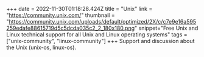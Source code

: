 +++
date = 2022-11-30T01:18:28.424Z
title = "Unix"
link = "https://community.unix.com/"
thumbnail = "https://community.unix.com/uploads/default/optimized/2X/c/c7e9e16a595259edafe88615719d5c5dcda035c2_2_180x180.png"
snippet="Free Unix and Linux technical support for all Unix and Linux operating systems"
tags = ["unix-community", "linux-community"]
+++
Support and discussion about the Unix (unix-os, linux-os).
